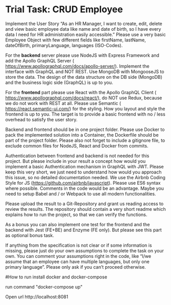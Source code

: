 # Trial Task: CRUD Employee

Implement the User Story “As an HR Manager, I want to create, edit, delete and view basic
employee data like name and date of birth, so I have every data I need for HR administration
easily accessible.” Please use a very basic Employee Object with few different fields like
firstName, lastName, dateOfBirth, primaryLanguage, languages (ISO-Codes).

For the **backend** server please use NodeJS with Express Framework and add the Apollo
GraphQL Server (​https://www.apollographql.com/docs/apollo-server/​). Implement the
interface with GraphQL and NOT REST. Use MongoDB with MongooseJS to store the data.
The design of the data structure on the DB side (MongoDB) and the business logic side
(GraphQL) is up to you.

For the **frontend** part please use React with the Apollo GraphQL Client
(​https://www.apollographql.com/docs/react/​), do NOT use Redux, because we do not work
with REST at all. Please use Semantic (​https://react.semantic-ui.com/​) for the styling. How
you layout and style the frontend is up to you. The target is to provide a basic frontend with
no / less overhead to satisfy the user story.

Backend and frontend should be in one project folder. Please use Docker to pack the
implemented solution into a Container, the Dockerfile should be part of the project folder.
Please also not forget to include a gitignore file, to exclude common files for NodeJS, React
and Docker from commits.

Authentication between frontend and backend is not needed for this project. But please
include in your result a concept how would you implement a basic Authentication
mechanism in GraphQL with JWT. Please keep this very short, we just need to understand
how would you approach this issue, so no detailed documentation needed.
We use the Airbnb Coding Style for JS (​https://github.com/airbnb/javascript​). Please use
ES6 syntax where possible. Comments in the code would be an advantage. Maybe you need
to setup Babel and / or Webpack to use all modern functionalities.

Please upload the result to a Git-Repository and grant us reading access to review the
results. The repository should contain a very short readme which explains how to run the
project, so that we can verify the functions.

As a bonus you can also implement one test for the frontend and the backend with Jest
(FE+BE) and Enzyme (FE only). But please see this part as optional bonus task.

If anything from the specification is not clear or if some information is missing, please just
do your own assumptions to complete the task on your own. You can comment your
assumptions right in the code, like “I/we assume that an employee can have multiple
languages, but only one primary language”. Please only ask if you can’t proceed otherwise.

#How to run
install docker and docker-compose

run command "docker-compose up"

Open url http://localhost:8081
